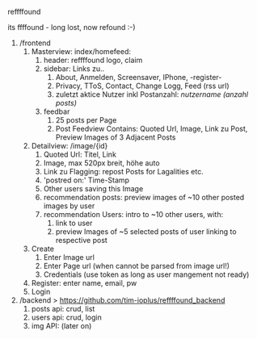  reffffound

its ffffound - long lost, now refound :-)


1. /frontend
    1. Masterview: index/homefeed: 
        1. header: reffffound logo, claim
        2. sidebar: Links zu.. 
            1. About, Anmelden, Screensaver, IPhone, -register-
            2. Privacy, TToS, Contact, Change Logg, Feed (rss url)
            3. zuletzt aktice Nutzer  inkl Postanzahl: _nutzername (anzahl posts)_
        1. feedbar
            1. 25 posts per Page
            2. Post Feedview Contains: Quoted Url, Image, Link zu Post, Preview Images of 3 Adjacent Posts
    2. Detailview: /image/{id}
        1. Quoted Url: Titel, Link
        2. Image, max 520px breit, höhe auto
        3. Link zu Flagging: repost Posts for Lagalities etc.
        4. 'postred on:' Time-Stamp 
        5. Other users saving this Image
        6. recommendation posts: preview images of ~10 other posted images by user
        7. recommendation Users: intro to ~10 other users, with: 
            1. link to user
            2. preview Images of ~5 selected posts of user linking to respective post
    3. Create
        1. Enter Image url
        2. Enter Page url (when cannot be parsed from image url!)
        3. Credentials (use token as long as user mangement not ready)
    4. Register: enter name, email, pw
    5. Login
2. /backend > https://github.com/tim-ioplus/reffffound_backend
    1. posts api: crud, list
    2. users api: crud, login 
    3. img API: (later on)
